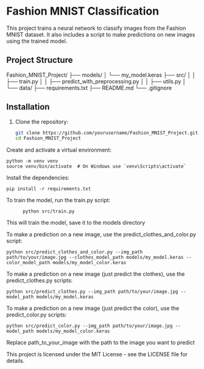 # Fashion MNIST Classification

This project trains a neural network to classify images from the Fashion MNIST dataset. It also includes a script to make predictions on new images using the trained model.

## Project Structure

Fashion_MNIST_Project/ 
├── models/
│  └── my_model.keras 
├── src/ │ 
│  ├── train.py │ 
│  ├── predict_with_preprocessing.py │ 
│  ├── utils.py │ └── data/ 
├── requirements.txt 
├── README.md 
└── .gitignore

## Installation

1. Clone the repository:
   ```bash
   git clone https://github.com/yourusername/Fashion_MNIST_Project.git
   cd Fashion_MNIST_Project
Create and activate a virtual environment:
   ```
python -m venv venv
source venv/bin/activate  # On Windows use `venv\Scripts\activate`
```
Install the dependencies:
```
pip install -r requirements.txt
```
To train the model, run the train.py script:
```
      python src/train.py
```
This will train the model, save it to the models directory

To make a prediction on a new image, use the predict_clothes_and_color.py script:
```
python src/predict_clothes_and_color.py --img_path path/to/your/image.jpg --clothes_model_path models/my_model.keras --color_model_path models/my_model_color.keras

```
To make a prediction on a new image (just predict the clothes), use the predict_clothes.py scripts:
```
python src/predict_clothes.py --img_path path/to/your/image.jpg --model_path models/my_model.keras
```
To make a prediction on a new image (just predict the color), use the predict_color.py scripts:
```
python src/predict_color.py --img_path path/to/your/image.jpg --model_path models/my_model_color.keras
```

Replace path_to_your_image with the path to the image you want to predict

This project is licensed under the MIT License - see the LICENSE file for details.
